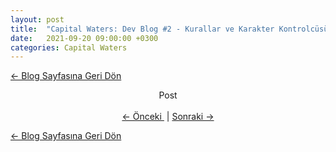```yaml
---
layout: post
title:  "Capital Waters: Dev Blog #2 - Kurallar ve Karakter Kontrolcüsü."
date:   2021-09-20 09:00:00 +0300
categories: Capital Waters
---
```

<p align = "left">
<a href="/Blog.html"> <- Blog Sayfasına Geri Dön </a>
<p align = "center">
<!---
Post Buraya.
-->
Post
<br/>
<br/>
<a href="/capital/waters/2021/09/17/devblog-1-proje-ve-tercihler.html"> <- Önceki </a>
&nbsp;|
<a href="/capital/waters/2021/09/20/devblog-2-kurallar-ve-karakter-kontrolcüsü.html">Sonraki -></a>

</p>
<p align = "left">
<a href="/Blog.html"> <- Blog Sayfasına Geri Dön </a>
</p>
